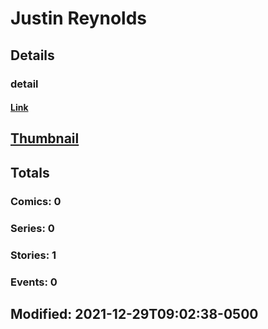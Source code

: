 # Justin  Reynolds 
## Details
### detail
#### [Link](http://marvel.com/comics/creators/14086/justin_reynolds?utm_campaign=apiRef&utm_source=225578a89fc76f3d20fbffda5d17a88d)
## [Thumbnail](http://i.annihil.us/u/prod/marvel/i/mg/b/40/image_not_available.jpg)
## Totals
### Comics: 0
### Series: 0
### Stories: 1
### Events: 0
## Modified: 2021-12-29T09:02:38-0500